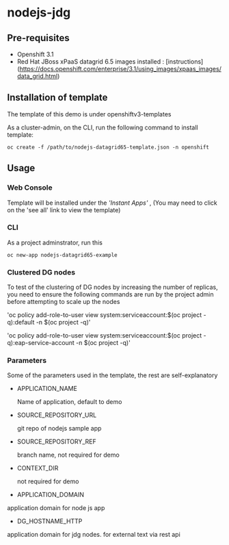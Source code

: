 

# nodejs-jdg

## Pre-requisites
* Openshift 3.1
* Red Hat JBoss xPaaS datagrid 6.5 images installed : [instructions] (https://docs.openshift.com/enterprise/3.1/using_images/xpaas_images/data_grid.html)
 
## Installation of template
The template of this demo is under openshiftv3-templates

As a cluster-admin, on the CLI, run the following command to install template:

`oc create -f /path/to/nodejs-datagrid65-template.json -n openshift`

## Usage
### Web Console
Template will be installed under the _'Instant Apps'_ , (You may need to click on the 'see all' link to view the template) 

### CLI
As a project adminstrator, run this 

`oc new-app nodejs-datagrid65-example`

 ### Clustered DG nodes
  To test of the clustering of DG nodes by increasing the number of replicas, you need to ensure the following commands are run by the project admin before attempting to scale up the nodes
  
  
  'oc policy add-role-to-user view system:serviceaccount:$(oc project -q):default -n $(oc project -q)'
  
  'oc policy add-role-to-user view system:serviceaccount:$(oc project -q):eap-service-account -n $(oc project -q)'

### Parameters

Some of the parameters used in the template, the rest are self-explanatory

* APPLICATION_NAME

  Name of application, default to demo
* SOURCE_REPOSITORY_URL

  git repo of nodejs sample app
* SOURCE_REPOSITORY_REF

  branch name, not required for demo
* CONTEXT_DIR

  not required for demo
*  APPLICATION_DOMAIN

  application domain for node js app
*  DG_HOSTNAME_HTTP

  application domain for jdg nodes. for external text via rest api

 
  
  
  